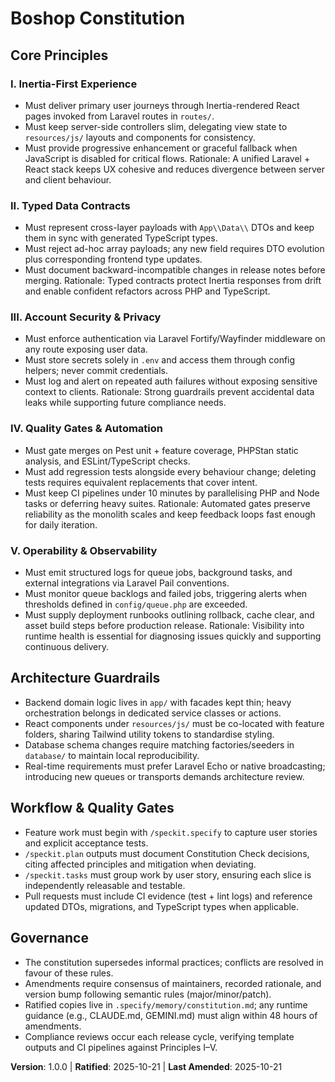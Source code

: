 <!--
Sync Impact Report
Version change: 0.0.0 -> 1.0.0
Modified principles: none (initial ratification)
Added sections: Core Principles (I-V); Architecture Guardrails; Workflow & Quality Gates; Governance
Removed sections: none
Templates requiring updates:
- ✅ .specify/templates/plan-template.md
- ✅ .specify/templates/spec-template.md
- ✅ .specify/templates/tasks-template.md
Follow-up TODOs: none
-->
# Boshop Constitution

## Core Principles

### I. Inertia-First Experience
- Must deliver primary user journeys through Inertia-rendered React pages invoked from Laravel routes in `routes/`.
- Must keep server-side controllers slim, delegating view state to `resources/js/` layouts and components for consistency.
- Must provide progressive enhancement or graceful fallback when JavaScript is disabled for critical flows.
Rationale: A unified Laravel + React stack keeps UX cohesive and reduces divergence between server and client behaviour.

### II. Typed Data Contracts
- Must represent cross-layer payloads with `App\\Data\\` DTOs and keep them in sync with generated TypeScript types.
- Must reject ad-hoc array payloads; any new field requires DTO evolution plus corresponding frontend type updates.
- Must document backward-incompatible changes in release notes before merging.
Rationale: Typed contracts protect Inertia responses from drift and enable confident refactors across PHP and TypeScript.

### III. Account Security & Privacy
- Must enforce authentication via Laravel Fortify/Wayfinder middleware on any route exposing user data.
- Must store secrets solely in `.env` and access them through config helpers; never commit credentials.
- Must log and alert on repeated auth failures without exposing sensitive context to clients.
Rationale: Strong guardrails prevent accidental data leaks while supporting future compliance needs.

### IV. Quality Gates & Automation
- Must gate merges on Pest unit + feature coverage, PHPStan static analysis, and ESLint/TypeScript checks.
- Must add regression tests alongside every behaviour change; deleting tests requires equivalent replacements that cover intent.
- Must keep CI pipelines under 10 minutes by parallelising PHP and Node tasks or deferring heavy suites.
Rationale: Automated gates preserve reliability as the monolith scales and keep feedback loops fast enough for daily iteration.

### V. Operability & Observability
- Must emit structured logs for queue jobs, background tasks, and external integrations via Laravel Pail conventions.
- Must monitor queue backlogs and failed jobs, triggering alerts when thresholds defined in `config/queue.php` are exceeded.
- Must supply deployment runbooks outlining rollback, cache clear, and asset build steps before production release.
Rationale: Visibility into runtime health is essential for diagnosing issues quickly and supporting continuous delivery.

## Architecture Guardrails

- Backend domain logic lives in `app/` with facades kept thin; heavy orchestration belongs in dedicated service classes or actions.
- React components under `resources/js/` must be co-located with feature folders, sharing Tailwind utility tokens to standardise styling.
- Database schema changes require matching factories/seeders in `database/` to maintain local reproducibility.
- Real-time requirements must prefer Laravel Echo or native broadcasting; introducing new queues or transports demands architecture review.

## Workflow & Quality Gates

- Feature work must begin with `/speckit.specify` to capture user stories and explicit acceptance tests.
- `/speckit.plan` outputs must document Constitution Check decisions, citing affected principles and mitigation when deviating.
- `/speckit.tasks` must group work by user story, ensuring each slice is independently releasable and testable.
- Pull requests must include CI evidence (test + lint logs) and reference updated DTOs, migrations, and TypeScript types when applicable.

## Governance

- The constitution supersedes informal practices; conflicts are resolved in favour of these rules.
- Amendments require consensus of maintainers, recorded rationale, and version bump following semantic rules (major/minor/patch).
- Ratified copies live in `.specify/memory/constitution.md`; any runtime guidance (e.g., CLAUDE.md, GEMINI.md) must align within 48 hours of amendments.
- Compliance reviews occur each release cycle, verifying template outputs and CI pipelines against Principles I–V.

**Version**: 1.0.0 | **Ratified**: 2025-10-21 | **Last Amended**: 2025-10-21
